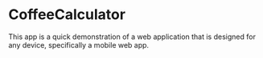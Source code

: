 CoffeeCalculator
================

This app is a quick demonstration of a web application that is designed for any device, specifically a mobile web app.
